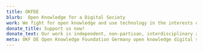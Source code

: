 ```yaml
---
title: OKFDE
blurb:  Open Knowledge for a Digital Society
work: We fight for open knowledge and use technology in the interests of civil society. Find out exactly what we do and what drives us.
donate_title: Support us now!
donate_text: Our work is independent, non-partisan, interdisciplinary and non-commercial. With a donation you help us and our community.
meta: OKF DE Open Knowledge Foundation Germany open knowledge digital society democratic participation
---
```

